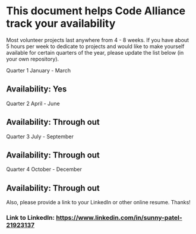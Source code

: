 # This document helps Code Alliance track your availability
Most volunteer projects last anywhere from 4 - 8 weeks. If you have about 5 hours per week to dedicate to projects and would like to make yourself available for certain quarters of the year, please update the list below (in your own repository).

Quarter 1
January - March
## Availability: Yes

Quarter 2 
April - June
## Availability: Through out

Quarter 3 
July - September
## Availability: Through out

Quarter 4
October - December
## Availability: Through out

Also, please provide a link to your LinkedIn or other online resume. Thanks!
### Link to LinkedIn: https://www.linkedin.com/in/sunny-patel-21923137
